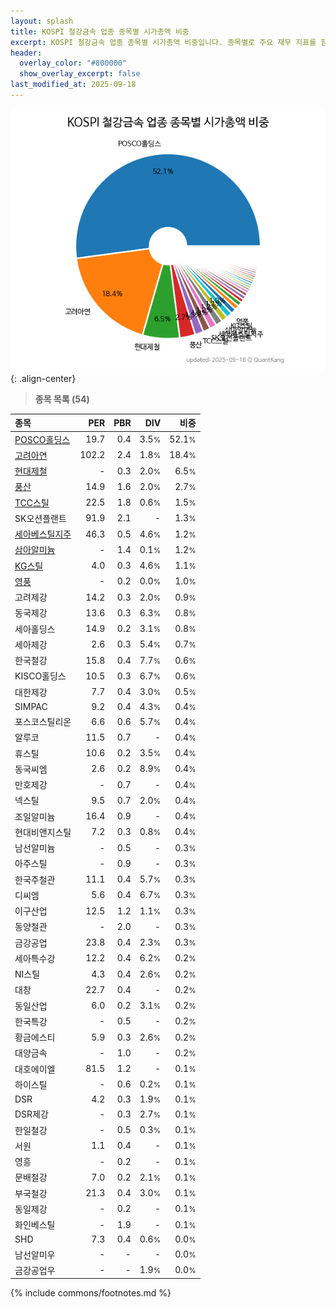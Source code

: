 ```yaml
---
layout: splash
title: KOSPI 철강금속 업종 종목별 시가총액 비중
excerpt: KOSPI 철강금속 업종 종목별 시가총액 비중입니다. 종목별로 주요 재무 지표를 함께 표시합니다.
header:
  overlay_color: "#800000"
  show_overlay_excerpt: false
last_modified_at: 2025-09-18
---
```



![KOSPI 철강금속 업종 종목별 시가총액 비중](/stats/sector/images/kospi_업종_철강금속_종목.png){: .align-center}


> **종목 목록 (54)**<a id="list"></a>

| **종목** | **PER** | **PBR** | **DIV** | **비중** |
| :------- | ------: | ------: | ------: | -------: |
| [POSCO홀딩스](/005490/) | 19.7 | 0.4 | 3.5<small>%</small> | 52.1<small>%</small> |
| [고려아연](/010130/) | 102.2 | 2.4 | 1.8<small>%</small> | 18.4<small>%</small> |
| [현대제철](/004020/) | - | 0.3 | 2.0<small>%</small> | 6.5<small>%</small> |
| [풍산](/103140/) | 14.9 | 1.6 | 2.0<small>%</small> | 2.7<small>%</small> |
| [TCC스틸](/002710/) | 22.5 | 1.8 | 0.6<small>%</small> | 1.5<small>%</small> |
| SK오션플랜트 | 91.9 | 2.1 | - | 1.3<small>%</small> |
| [세아베스틸지주](/001430/) | 46.3 | 0.5 | 4.6<small>%</small> | 1.2<small>%</small> |
| [삼아알미늄](/006110/) | - | 1.4 | 0.1<small>%</small> | 1.2<small>%</small> |
| [KG스틸](/016380/) | 4.0 | 0.3 | 4.6<small>%</small> | 1.1<small>%</small> |
| [영풍](/000670/) | - | 0.2 | 0.0<small>%</small> | 1.0<small>%</small> |
| 고려제강 | 14.2 | 0.3 | 2.0<small>%</small> | 0.9<small>%</small> |
| 동국제강 | 13.6 | 0.3 | 6.3<small>%</small> | 0.8<small>%</small> |
| 세아홀딩스 | 14.9 | 0.2 | 3.1<small>%</small> | 0.8<small>%</small> |
| 세아제강 | 2.6 | 0.3 | 5.4<small>%</small> | 0.7<small>%</small> |
| 한국철강 | 15.8 | 0.4 | 7.7<small>%</small> | 0.6<small>%</small> |
| KISCO홀딩스 | 10.5 | 0.3 | 6.7<small>%</small> | 0.6<small>%</small> |
| 대한제강 | 7.7 | 0.4 | 3.0<small>%</small> | 0.5<small>%</small> |
| SIMPAC | 9.2 | 0.4 | 4.3<small>%</small> | 0.4<small>%</small> |
| 포스코스틸리온 | 6.6 | 0.6 | 5.7<small>%</small> | 0.4<small>%</small> |
| 알루코 | 11.5 | 0.7 | - | 0.4<small>%</small> |
| 휴스틸 | 10.6 | 0.2 | 3.5<small>%</small> | 0.4<small>%</small> |
| 동국씨엠 | 2.6 | 0.2 | 8.9<small>%</small> | 0.4<small>%</small> |
| 만호제강 | - | 0.7 | - | 0.4<small>%</small> |
| 넥스틸 | 9.5 | 0.7 | 2.0<small>%</small> | 0.4<small>%</small> |
| 조일알미늄 | 16.4 | 0.9 | - | 0.4<small>%</small> |
| 현대비앤지스틸 | 7.2 | 0.3 | 0.8<small>%</small> | 0.4<small>%</small> |
| 남선알미늄 | - | 0.5 | - | 0.3<small>%</small> |
| 아주스틸 | - | 0.9 | - | 0.3<small>%</small> |
| 한국주철관 | 11.1 | 0.4 | 5.7<small>%</small> | 0.3<small>%</small> |
| 디씨엠 | 5.6 | 0.4 | 6.7<small>%</small> | 0.3<small>%</small> |
| 이구산업 | 12.5 | 1.2 | 1.1<small>%</small> | 0.3<small>%</small> |
| 동양철관 | - | 2.0 | - | 0.3<small>%</small> |
| 금강공업 | 23.8 | 0.4 | 2.3<small>%</small> | 0.3<small>%</small> |
| 세아특수강 | 12.2 | 0.4 | 6.2<small>%</small> | 0.2<small>%</small> |
| NI스틸 | 4.3 | 0.4 | 2.6<small>%</small> | 0.2<small>%</small> |
| 대창 | 22.7 | 0.4 | - | 0.2<small>%</small> |
| 동일산업 | 6.0 | 0.2 | 3.1<small>%</small> | 0.2<small>%</small> |
| 한국특강 | - | 0.5 | - | 0.2<small>%</small> |
| 황금에스티 | 5.9 | 0.3 | 2.6<small>%</small> | 0.2<small>%</small> |
| 대양금속 | - | 1.0 | - | 0.2<small>%</small> |
| 대호에이엘 | 81.5 | 1.2 | - | 0.1<small>%</small> |
| 하이스틸 | - | 0.6 | 0.2<small>%</small> | 0.1<small>%</small> |
| DSR | 4.2 | 0.3 | 1.9<small>%</small> | 0.1<small>%</small> |
| DSR제강 | - | 0.3 | 2.7<small>%</small> | 0.1<small>%</small> |
| 한일철강 | - | 0.5 | 0.3<small>%</small> | 0.1<small>%</small> |
| 서원 | 1.1 | 0.4 | - | 0.1<small>%</small> |
| 영흥 | - | 0.2 | - | 0.1<small>%</small> |
| 문배철강 | 7.0 | 0.2 | 2.1<small>%</small> | 0.1<small>%</small> |
| 부국철강 | 21.3 | 0.4 | 3.0<small>%</small> | 0.1<small>%</small> |
| 동일제강 | - | 0.2 | - | 0.1<small>%</small> |
| 화인베스틸 | - | 1.9 | - | 0.1<small>%</small> |
| SHD | 7.3 | 0.4 | 0.6<small>%</small> | 0.0<small>%</small> |
| 남선알미우 | - | - | - | 0.0<small>%</small> |
| 금강공업우 | - | - | 1.9<small>%</small> | 0.0<small>%</small> |

{% include commons/footnotes.md %}